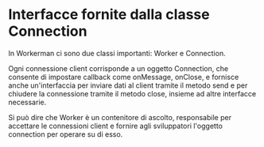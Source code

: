 # Interfacce fornite dalla classe Connection

In Workerman ci sono due classi importanti: Worker e Connection.

Ogni connessione client corrisponde a un oggetto Connection, che consente di impostare callback come onMessage, onClose, e fornisce anche un'interfaccia per inviare dati al client tramite il metodo send e per chiudere la connessione tramite il metodo close, insieme ad altre interfacce necessarie.

Si può dire che Worker è un contenitore di ascolto, responsabile per accettare le connessioni client e fornire agli sviluppatori l'oggetto connection per operare su di esso.
